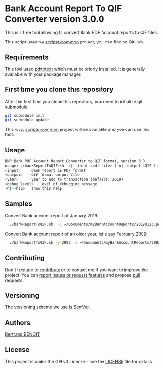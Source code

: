 # Bank Account Report To QIF Converter version 3.0.0
This is a free tool allowing to convert Bank PDF Account reports to QIF files.

This script uses my [scripts-common](https://github.com/bertrand-benoit/scripts-common) project, you can find on GitHub.


## Requirements
This tool used [pdftotext](https://poppler.freedesktop.org/) which must be priorly installed. It is generally available with your package manager.


## First time you clone this repository
After the first time you clone this repository, you need to initialize git submodule:
```bash
git submodule init
git submodule update
```

This way, [scripts-common](https://github.com/bertrand-benoit/scripts-common) project will be available and you can use this tool.


## Usage
```bash
BNP Bank PDF Account Report Converter to QIF format, version 3.0.
usage: ./bankReportToQIF.sh -i|--input <pdf file> [-o|--output <QIF file>] [-y|--year <year>] [--debug <debug level>] [-h|--help]
<input>		bank report in PDF format
<output>	QIF format output file
<year>		year to add to transaction (default: 2019)
<debug level>	level of debugging message
-h|--help	show this help
```

## Samples
Convert Bank account report of January 2019:
```bash
  ./bankReportToQIF.sh  -i ~/Documents/myBankAccountReports/20190123.pdf -o /tmp/20190123.qif
```

Convert Bank account report of an older year, let's say February 2002:
```bash
  ./bankReportToQIF.sh -y 2002 -i ~/Documents/myBankAccountReports/20020223.pdf -o /tmp/20020223.qif
```

## Contributing
Don't hesitate to [contribute](https://opensource.guide/how-to-contribute/) or to contact me if you want to improve the project.
You can [report issues or request features](https://github.com/bertrand-benoit/scripts-common/issues) and propose [pull requests](https://github.com/bertrand-benoit/scripts-common/pulls).

## Versioning
The versioning scheme we use is [SemVer](http://semver.org/).

## Authors
[Bertrand BENOIT](mailto:contact@bertrand-benoit.net)

## License
This project is under the GPLv3 License - see the [LICENSE](LICENSE) file for details
